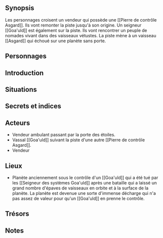 ## Synopsis

Les personnages croisent un vendeur qui possède une [[Pierre de contrôle Asgard]]. Ils vont remonter la piste jusqu'à son origine. Un seigneur [[Goa'uld]] est également sur la piste. Ils vont rencontrer un peuple de nomades vivant dans des vaisseaux vétustes. La piste mène à un vaisseau [[Asgard]] qui échoué sur une planète sans porte.
## Personnages
## Introduction
## Situations
## Secrets et indices
## Acteurs

- Vendeur ambulant passant par la porte des étoiles.
- Vassal [[Goa'uld]] suivant la piste d'une autre [[Pierre de contrôle Asgard]].
- Vendeur
## Lieux

- Planète anciennement sous le contrôle d'un [[Goa'uld]] qui a été tué par les [[Seigneur des systèmes Goa'uld]] après une bataille qui a laissé un grand nombre d'épaves de vaisseaux en orbite et à la surface de la planète. La planète est devenue une sorte d'immense décharge qui n'a pas assez de valeur pour qu'un [[Goa'uld]] en prenne le contrôle.
## Trésors
## Notes
